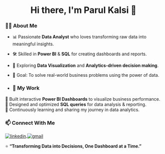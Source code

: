 <h1 align="center">Hi there, I'm Parul Kalsi 👋</h1>

### 👩‍💻 About Me
- 📊 Passionate **Data Analyst** who loves transforming raw data into meaningful insights.  
- 🛠 Skilled in **Power BI** & **SQL** for creating dashboards and reports.  
- 🚀 Exploring **Data Visualization** and **Analytics-driven decision making**.  
- 🎯 Goal: To solve real-world business problems using the power of data.


- ### 🌟 My Work
🔹 Built interactive **Power BI Dashboards** to visualize business performance.  
🔹 Designed and optimized **SQL queries** for data analysis & reporting.  
🔹 Continuously learning and sharing my journey in data analytics. 


### 📫 Connect With Me
<p align="left">
  <a href="https://www.linkedin.com/in/parulkalsi" target="blank">
    <img align="center" src="https://img.shields.io/badge/LinkedIn-0A66C2?style=for-the-badge&logo=linkedin&logoColor=white" alt="linkedin"/>
  </a>
  <a href="mailto:parulkalsi05@gmail.com" target="blank">
    <img align="center" src="https://img.shields.io/badge/Gmail-EA4335?style=for-the-badge&logo=gmail&logoColor=white" alt="gmail"/>
  </a>
</p>


⭐ **“Transforming Data into Decisions, One Dashboard at a Time.”**  
